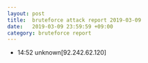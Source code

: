 ```yaml
---
layout: post
title:  bruteforce attack report 2019-03-09
date:   2019-03-09 23:59:59 +09:00
category: bruteforce report
---
```


* 14:52 unknown[92.242.62.120]

